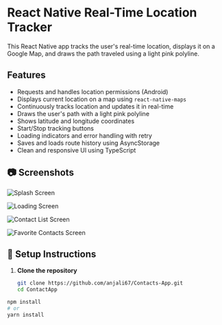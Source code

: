 # React Native Real-Time Location Tracker

This React Native app tracks the user's real-time location, displays it on a Google Map, and draws the path traveled using a light pink polyline.

## Features
- Requests and handles location permissions (Android)
- Displays current location on a map using `react-native-maps`
- Continuously tracks location and updates it in real-time
- Draws the user's path with a light pink polyline
- Shows latitude and longitude coordinates
- Start/Stop tracking buttons
- Loading indicators and error handling with retry
- Saves and loads route history using AsyncStorage
- Clean and responsive UI using TypeScript

## 📷 Screenshots

![Splash Screen](./src/assets/screenshots/splash.jpeg)

![Loading Screen](./src/assets/screenshots/loading.jpeg)

![Contact List Screen](./src/assets/screenshots/contactList.jpeg)

![Favorite Contacts Screen](./src/assets/screenshots/favoritecontacts.jpeg)
## 🔧 Setup Instructions

1. **Clone the repository**
   ```bash
   git clone https://github.com/anjali67/Contacts-App.git
   cd ContactApp


```bash
npm install
# or
yarn install
